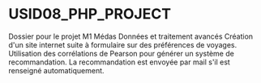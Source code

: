 # USID08_PHP_PROJECT
Dossier pour le projet M1 Médas Données et traitement avancés 
Création d'un site internet suite à formulaire sur des préférences de voyages. 
Utilisation des corrélations de Pearson pour générer un système de recommandation. 
La recommandation est envoyée par mail s'il est renseigné automatiquement. 
